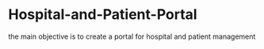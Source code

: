 # Hospital-and-Patient-Portal
the main objective is to create a portal  for hospital and patient management
